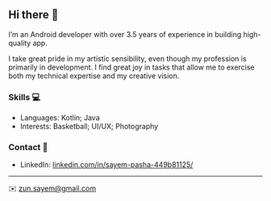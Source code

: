 ## Hi there 👋

I’m an Android developer with over 3.5 years of experience in building high-quality app.

I take great pride in my artistic sensibility, even though my profession is primarily in development. I find great joy in tasks that allow me to exercise both my technical expertise and my creative vision.

### Skills 💻
- Languages: Kotlin; Java
- Interests: Basketball; UI/UX; Photography

### Contact 📮
- LinkedIn: [linkedin.com/in/sayem-pasha-449b81125/](https://www.linkedin.com/in/sayem-pasha-449b81125/)

---
✉️ zun.sayem@gmail.com 
